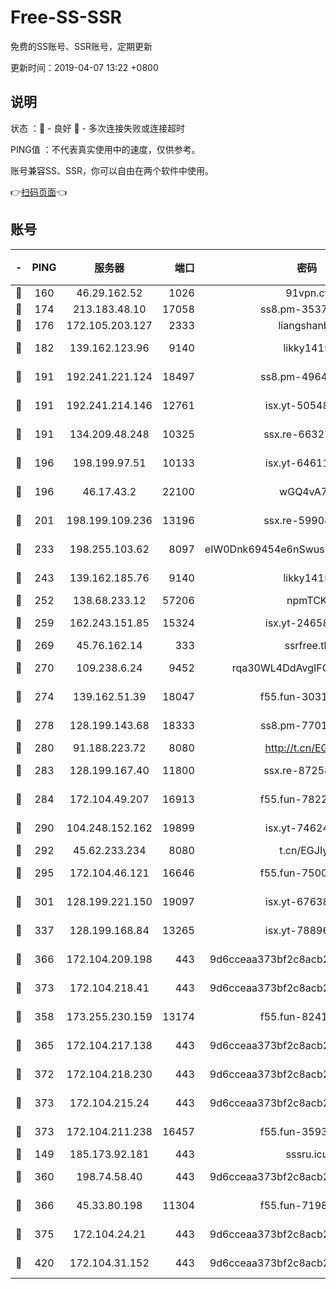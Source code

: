# Free-SS-SSR

免费的SS账号、SSR账号，定期更新

更新时间：2019-04-07 13:22 +0800

## 说明

状态     ：🙂 - 良好 🙁 - 多次连接失败或连接超时

PING值   ：不代表真实使用中的速度，仅供参考。

账号兼容SS、SSR，你可以自由在两个软件中使用。

👉[扫码页面](https://liesauer.github.io/Free-SS-SSR/)👈

## 账号

|-|PING|服务器|端口|密码|加密方式|区域|
|:----:|:----:|:-----:|-----:|:----:|:----:|:----:|
|🙂|160|46.29.162.52|1026|91vpn.cf|rc4-md5|RU|
|🙂|174|213.183.48.10|17058|ss8.pm-35372165|rc4-md5|RU|
|🙂|176|172.105.203.127|2333|liangshanbo|chacha20|JP|
|🙂|182|139.162.123.96|9140|likky1415|aes-256-cfb|JP|
|🙂|191|192.241.221.124|18497|ss8.pm-49648678|aes-256-cfb|US|
|🙂|191|192.241.214.146|12761|isx.yt-50548426|aes-256-cfb|US|
|🙂|191|134.209.48.248|10325|ssx.re-66327199|aes-256-cfb|US|
|🙂|196|198.199.97.51|10133|isx.yt-64611548|aes-256-cfb|US|
|🙂|196|46.17.43.2|22100|wGQ4vA7D|aes-256-gcm|RU|
|🙂|201|198.199.109.236|13196|ssx.re-59908217|aes-256-cfb|US|
|🙂|233|198.255.103.62|8097|eIW0Dnk69454e6nSwuspv9DmS201tQ0D|aes-256-cfb|US|
|🙂|243|139.162.185.76|9140|likky1415|aes-256-cfb|DE|
|🙂|252|138.68.233.12|57206|npmTCK|rc4-md5|US|
|🙂|259|162.243.151.85|15324|isx.yt-24658995|aes-256-cfb|US|
|🙂|269|45.76.162.14|333|ssrfree.tk|rc4|SG|
|🙂|270|109.238.6.24|9452|rqa30WL4DdAvgIFG6Fs3znzTa|aes-256-cfb|FR|
|🙂|274|139.162.51.39|18047|f55.fun-30318909|aes-256-cfb|SG|
|🙂|278|128.199.143.68|18333|ss8.pm-77013643|aes-256-cfb|SG|
|🙂|280|91.188.223.72|8080|http://t.cn/EGJIyrl|rc4-md5|RU|
|🙂|283|128.199.167.40|11800|ssx.re-87258490|aes-256-cfb|SG|
|🙂|284|172.104.49.207|16913|f55.fun-78222028|aes-256-cfb|SG|
|🙂|290|104.248.152.162|19899|isx.yt-74624394|aes-256-cfb|SG|
|🙂|292|45.62.233.234|8080|t.cn/EGJIyrl|rc4-md5|CA|
|🙂|295|172.104.46.121|16646|f55.fun-75001802|aes-256-cfb|SG|
|🙂|301|128.199.221.150|19097|isx.yt-67638887|aes-256-cfb|SG|
|🙂|337|128.199.168.84|13265|isx.yt-78896827|aes-256-cfb|SG|
|🙂|366|172.104.209.198|443|9d6cceaa373bf2c8acb22e60b6a58be6|aes-256-cfb|US|
|🙂|373|172.104.218.41|443|9d6cceaa373bf2c8acb22e60b6a58be6|aes-256-cfb|US|
|🙂|358|173.255.230.159|13174|f55.fun-82418787|aes-256-cfb|US|
|🙂|365|172.104.217.138|443|9d6cceaa373bf2c8acb22e60b6a58be6|aes-256-cfb|US|
|🙂|372|172.104.218.230|443|9d6cceaa373bf2c8acb22e60b6a58be6|aes-256-cfb|US|
|🙂|373|172.104.215.24|443|9d6cceaa373bf2c8acb22e60b6a58be6|aes-256-cfb|US|
|🙂|373|172.104.211.238|16457|f55.fun-35934651|aes-256-cfb|US|
|🙁|149|185.173.92.181|443|sssru.icu|rc4-md5|RU|
|🙁|360|198.74.58.40|443|9d6cceaa373bf2c8acb22e60b6a58be6|aes-256-cfb|US|
|🙁|366|45.33.80.198|11304|f55.fun-71989148|aes-256-cfb|US|
|🙁|375|172.104.24.21|443|9d6cceaa373bf2c8acb22e60b6a58be6|aes-256-cfb|US|
|🙁|420|172.104.31.152|443|9d6cceaa373bf2c8acb22e60b6a58be6|aes-256-cfb|US|
